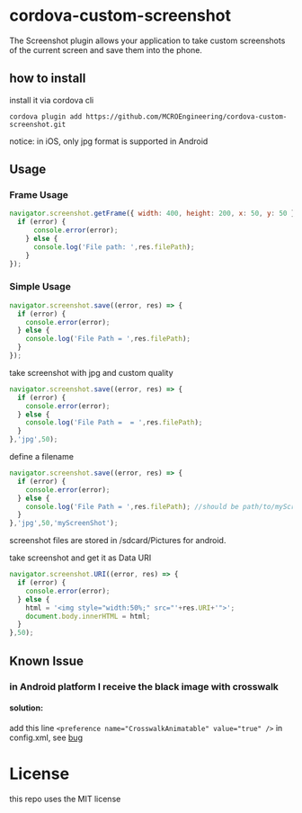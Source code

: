 cordova-custom-screenshot
==================


The Screenshot plugin allows your application to take custom screenshots of the current screen and save them into the 
phone.

## how to install

install it via cordova cli

```
cordova plugin add https://github.com/MCROEngineering/cordova-custom-screenshot.git
```

notice:
in iOS, only jpg format is supported
in Android
## Usage
### Frame Usage

```js
navigator.screenshot.getFrame({ width: 400, height: 200, x: 50, y: 50 },  (error, res)=> {
  if (error) {
      console.error(error);
    } else {
      console.log('File path: ',res.filePath);
    }
});
```


### Simple Usage
```js
navigator.screenshot.save((error, res) => {
  if (error) {
    console.error(error);
  } else {
    console.log('File Path = ',res.filePath);
  }
});
```
take screenshot with jpg and custom quality
```js
navigator.screenshot.save((error, res) => {
  if (error) {
    console.error(error);
  } else {
    console.log('File Path =  = ',res.filePath);
  }
},'jpg',50);
```

define a filename
```js
navigator.screenshot.save((error, res) => {
  if (error) {
    console.error(error);
  } else {
    console.log('File Path = ',res.filePath); //should be path/to/myScreenshot.jpg
  }
},'jpg',50,'myScreenShot');
```

screenshot files are stored in /sdcard/Pictures for android.

take screenshot and get it as Data URI
```js
navigator.screenshot.URI((error, res) => {
  if (error) {
    console.error(error);
  } else {
    html = '<img style="width:50%;" src="'+res.URI+'">';
    document.body.innerHTML = html;
  }
},50);
```


## Known Issue
### in Android platform I receive the black image with crosswalk 
#### solution: 

add this line ``<preference name="CrosswalkAnimatable" value="true" />`` in config.xml, see [bug](https://crosswalk-project.org/jira/browse/XWALK-2233)


License
=========
this repo uses the MIT license
